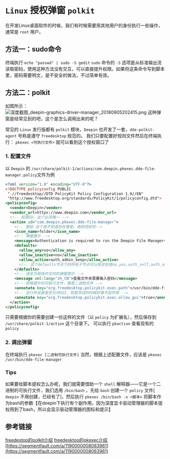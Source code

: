 # `Linux` 授权弹窗 `polkit`

在开发Linux桌面软件的时候，我们有时候需要用其他用户的身份执行一些操作，通常是 `root` 用户。

## 方法一：sudo命令

终端执行 `echo "passwd" | sudo -S gedit`
`sudo` 命令的 `-S` 选项是从标准输出流读取密码，使用这种方法没有交互，可以直接提升权限。如果将这条命令写到脚本里，密码需要明文，是不安全的做法，不过简单有效。

## 方法二：polkit

如图所示：
![深度截图_deepin-graphics-driver-manager_20180905202415.png](https://upload-images.jianshu.io/upload_images/6434906-1abedfd0b8712af1.png?imageMogr2/auto-orient/strip%7CimageView2/2/w/1240)
这种弹窗是经常见到的吧，这个是怎么调用出来的呢？

常见的 `Linux` 发行版都有 `polkit` 模块，`Deepin` 也开发了一套，`dde-polkit-agent` 号称是遵守 `freedesktop` 规范的。
我们只要配置好规则文件然后在终端执行：
`pkexec <可执行文件>`
就可以看到这个授权窗口了

### 1. 配置文件

以 `Deepin` 的 `/usr/share/polkit-1/actions/com.deepin.pkexec.dde-file-manager.policy`文件为例

``` xml
<?xml version="1.0" encoding="UTF-8"?>
<!DOCTYPE policyconfig PUBLIC
 "-//freedesktop//DTD PolicyKit Policy Configuration 1.0//EN"
 "http://www.freedesktop.org/standards/PolicyKit/1/policyconfig.dtd">
<policyconfig>
  <vendor>Deepin</vendor>
  <vendor_url>https://www.deepin.com</vendor_url>
  <!-- 权限ID，这个必须唯一 -->
  <action id="com.deepin.pkexec.dde-file-manager">
    <!-- 图标 这个我不知道存在哪里，再研究研究-->
    <icon_name>folder</icon_name>
    <!-- 弹窗提示 -->
    <message>Authentication is required to run the Deepin File Manager</message>
    <defaults>
      <allow_any>no</allow_any>
      <allow_inactive>no</allow_inactive>
      <allow_active>auth_admin_keep</allow_active>
      <!-- 这个defaults节点下的所有子节点可以有这些值no,yes,auth_self,auth_admin,auth_self_keep,auth_admin_keep　-->
    </defaults>
    <!-- 语言为简体中文时的弹窗提示 -->
    <message xml:lang="zh_CN">查看文件夹需要输入密码</message>
    <!-- 权限提升的可执行文件，需是二进制文件 -->
    <annotate key="org.freedesktop.policykit.exec.path">/usr/bin/dde-file-manager</annotate>
    <!-- 这行听说是是否允许GUI，但是测试的时候好像不起作用 -->
    <annotate key="org.freedesktop.policykit.exec.allow_gui">true</annotate>
  </action>
</policyconfig>
```

只需要根据你的需要创建一份这样的文件（以 `policy` 为扩展名），然后保存到 `/usr/share/polkit-1/action` 这个目录下。
可以执行 `pkaction` 查看现有的 `policy`

### 2. 调出弹窗

在终端执行
`pkexec [二进制可执行文件]`
当然，根据上述配置文件，应该是
```pkexec /usr/bin/dde-file-manager```

### Tips

 如果要给脚本提权怎么办呢，我们就需要借助一个 `shell` 解释器——它是一个二进制的可执行文件，我们选用 `/bin/bash` ，先给 `bash` 创建一个 `policy` 文件[ `deepin` 不用创建，已经有了]，然后执行 `pkexec /bin/bash -x <脚本>`
将脚本作为bash的参数【在deepin下执行有个副作用，因为深度显卡驱动管理器的脚本提权用到了bash，所以会显示驱动管理器的图标和提示】

## 参考链接

[freedestop的polkit介绍](https://www.freedesktop.org/software/polkit/docs/latest/polkit.8.html)
[freedesktop的pkexec介绍](https://www.freedesktop.org/software/polkit/docs/latest/pkexec.1.html)
[https://segmentfault.com/a/1190000008063961](https://segmentfault.com/a/1190000008063961)

 
 <comment-comment/> 
 